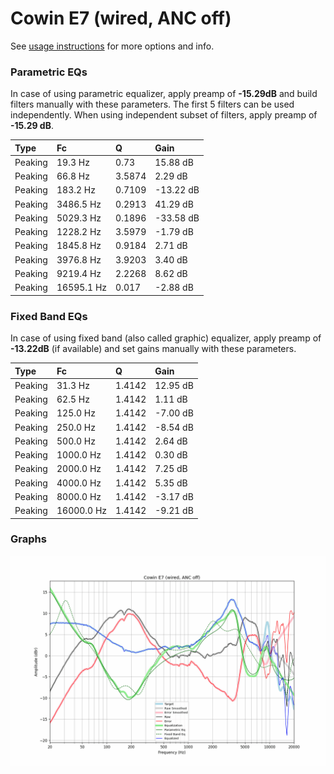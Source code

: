 # Cowin E7 (wired, ANC off)
See [usage instructions](https://github.com/jaakkopasanen/AutoEq#usage) for more options and info.

### Parametric EQs
In case of using parametric equalizer, apply preamp of **-15.29dB** and build filters manually
with these parameters. The first 5 filters can be used independently.
When using independent subset of filters, apply preamp of **-15.29 dB**.

| Type    | Fc         |      Q | Gain      |
|:--------|:-----------|:-------|:----------|
| Peaking | 19.3 Hz    | 0.73   | 15.88 dB  |
| Peaking | 66.8 Hz    | 3.5874 | 2.29 dB   |
| Peaking | 183.2 Hz   | 0.7109 | -13.22 dB |
| Peaking | 3486.5 Hz  | 0.2913 | 41.29 dB  |
| Peaking | 5029.3 Hz  | 0.1896 | -33.58 dB |
| Peaking | 1228.2 Hz  | 3.5979 | -1.79 dB  |
| Peaking | 1845.8 Hz  | 0.9184 | 2.71 dB   |
| Peaking | 3976.8 Hz  | 3.9203 | 3.40 dB   |
| Peaking | 9219.4 Hz  | 2.2268 | 8.62 dB   |
| Peaking | 16595.1 Hz | 0.017  | -2.88 dB  |

### Fixed Band EQs
In case of using fixed band (also called graphic) equalizer, apply preamp of **-13.22dB**
(if available) and set gains manually with these parameters.

| Type    | Fc         |      Q | Gain     |
|:--------|:-----------|:-------|:---------|
| Peaking | 31.3 Hz    | 1.4142 | 12.95 dB |
| Peaking | 62.5 Hz    | 1.4142 | 1.11 dB  |
| Peaking | 125.0 Hz   | 1.4142 | -7.00 dB |
| Peaking | 250.0 Hz   | 1.4142 | -8.54 dB |
| Peaking | 500.0 Hz   | 1.4142 | 2.64 dB  |
| Peaking | 1000.0 Hz  | 1.4142 | 0.30 dB  |
| Peaking | 2000.0 Hz  | 1.4142 | 7.25 dB  |
| Peaking | 4000.0 Hz  | 1.4142 | 5.35 dB  |
| Peaking | 8000.0 Hz  | 1.4142 | -3.17 dB |
| Peaking | 16000.0 Hz | 1.4142 | -9.21 dB |

### Graphs
![](./Cowin%20E7%20(wired,%20ANC%20off).png)